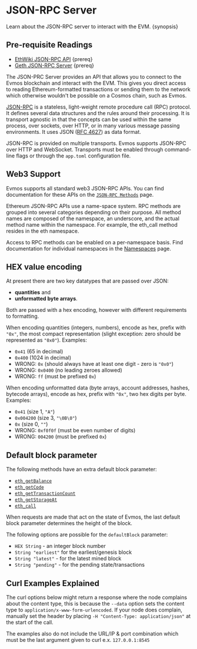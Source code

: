 <!--
order: 1
-->

# JSON-RPC Server

Learn about the JSON-RPC server to interact with the EVM. {synopsis}

## Pre-requisite Readings

- [EthWiki JSON-RPC API](https://eth.wiki/json-rpc/API) {prereq}
- [Geth JSON-RPC Server](https://geth.ethereum.org/docs/interacting-with-geth/rpc) {prereq}

The JSON-PRC Server provides an API that allows you to connect to the Evmos blockchain and interact with the EVM.
This gives you direct access to reading Ethereum-formatted transactions
or sending them to the network which otherwise wouldn't be possible on a Cosmos chain, such as Evmos.

[JSON-RPC](http://www.jsonrpc.org/specification) is a stateless, light-weight remote procedure call (RPC) protocol.
It defines several data structures and the rules around their processing.
It is transport agnostic in that the concepts can be used within the same process, over sockets, over HTTP,
or in many various message passing environments.
It uses JSON ([RFC 4627](https://www.ietf.org/rfc/rfc4627.txt)) as data format.

JSON-RPC is provided on multiple transports.
Evmos supports JSON-RPC over HTTP and WebSocket.
Transports must be enabled through command-line flags or through the `app.toml` configuration file.

## Web3 Support

Evmos supports all standard web3 JSON-RPC APIs.
You can find documentation for these APIs on the [`JSON-RPC Methods`](./endpoints.md) page.

Ethereum JSON-RPC APIs use a name-space system.
RPC methods are grouped into several categories depending on their purpose.
All method names are composed of the namespace, an underscore, and the actual method name within the namespace.
For example, the eth_call method resides in the eth namespace.

Access to RPC methods can be enabled on a per-namespace basis.
Find documentation for individual namespaces in the [Namespaces](./namespaces.md) page.

## HEX value encoding

At present there are two key datatypes that are passed over JSON:

* **quantities** and
* **unformatted byte arrays**.

Both are passed with a hex encoding, however with different requirements to formatting.

When encoding quantities (integers, numbers), encode as hex, prefix with `"0x"`,
the most compact representation (slight exception: zero should be represented as `"0x0"`).
Examples:

- `0x41` (65 in decimal)
- `0x400` (1024 in decimal)
- WRONG: `0x` (should always have at least one digit - zero is `"0x0"`)
- WRONG: `0x0400` (no leading zeroes allowed)
- WRONG: `ff` (must be prefixed `0x`)

When encoding unformatted data (byte arrays, account addresses, hashes, bytecode arrays),
encode as hex, prefix with `"0x"`, two hex digits per byte.
Examples:

- `0x41` (size 1, `"A"`)
- `0x004200` (size 3, `"\0B\0"`)
- `0x` (size 0, `""`)
- WRONG: `0xf0f0f` (must be even number of digits)
- WRONG: `004200` (must be prefixed `0x`)

## Default block parameter

The following methods have an extra default block parameter:

- [`eth_getBalance`](./endpoints.md#eth-getbalance)
- [`eth_getCode`](./endpoints.md#eth-getcode)
- [`eth_getTransactionCount`](./endpoints.md#eth-gettransactioncount)
- [`eth_getStorageAt`](./endpoints.md#eth-getstorageat)
- [`eth_call`](./endpoints.md#eth-call)

When requests are made that act on the state of Evmos,
the last default block parameter determines the height of the block.

The following options are possible for the `defaultBlock` parameter:

- `HEX String` - an integer block number
- `String "earliest"` for the earliest/genesis block
- `String "latest"` - for the latest mined block
- `String "pending"` - for the pending state/transactions

## Curl Examples Explained

The curl options below might return a response where the node complains about the content type,
this is because the `--data` option sets the content type to `application/x-www-form-urlencoded`.
If your node does complain, manually set the header by placing `-H "Content-Type: application/json"`
at the start of the call.

The examples also do not include the URL/IP & port combination which must be the last argument given to curl e.x.
`127.0.0.1:8545`
